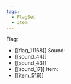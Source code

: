 ```yaml
---
tags:
  - FlagSet
  - Item
---
```

Flag:
- [[flag_11168]]
Sound:
- [[sound_44]]
- [[sound_43]]
- [[sound_17]]
Item:
- [[item_516]]
